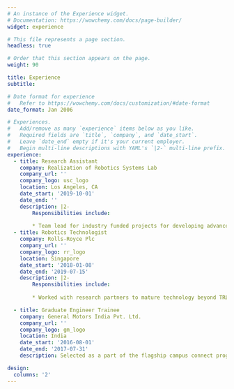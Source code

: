```yaml
---
# An instance of the Experience widget.
# Documentation: https://wowchemy.com/docs/page-builder/
widget: experience

# This file represents a page section.
headless: true

# Order that this section appears on the page.
weight: 90

title: Experience
subtitle:

# Date format for experience
#   Refer to https://wowchemy.com/docs/customization/#date-format
date_format: Jan 2006

# Experiences.
#   Add/remove as many `experience` items below as you like.
#   Required fields are `title`, `company`, and `date_start`.
#   Leave `date_end` empty if it's your current employer.
#   Begin multi-line descriptions with YAML's `|2-` multi-line prefix.
experience:
  - title: Research Assistant
    company: Realization of Robotics Systems Lab
    company_url: ''
    company_logo: usc_logo
    location: Los Angeles, CA
    date_start: '2019-10-01'
    date_end: ''
    description: |2-
        Responsibilities include:
        
        * Team lead for industry funded projects for developing advanced robotic solutions
  - title: Robotics Technologist
    company: Rolls-Royce Plc
    company_url: ''
    company_logo: rr_logo
    location: Singapore
    date_start: '2018-01-08'
    date_end: '2019-07-15'
    description: |2-
        Responsibilities include:
        
        * Worked with research partners to mature technology beyond TRL 4

  - title: Graduate Engineer Trainee
    company: General Motors India Pvt. Ltd.
    company_url: ''
    company_logo: gm_logo
    location: India
    date_start: '2016-08-01'
    date_end: '2017-07-31'
    description: Selected as a part of the flagship campus connect program by GM India

design:
  columns: '2'
---
```

